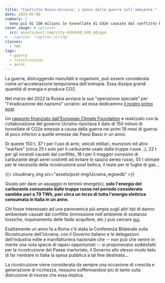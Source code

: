 ```yaml
---
title: "Conflitto Russo-Ucraino: i danni delle guerre sull'ambiente."
date: 2024-05-08
summary: |
  Sono più di 150 milioni le tonnellate di CO2e causate dal conflitto Russo-Ucraino. Delle guerre in corso si tende tristemente a tenere in maggiore considerazione le opportunità economiche legate alla ricostruzione che gli enormi danni ambientali (oltre agli altri...).
cover_image: # optional
  src: assets/post-img/city-4164458_640_p0jqp4
#   caption: "caption string"
classes:
  - TWh
tags:
  - guerra
  - ricostruzione
  - aerei
---
```


La guerra, distruggendo manufatti e organismi, può essere considerata come un'accelerazione temporanea dell'entropia. Essa dissipa grandi quantità di energia e produce CO2.

Nel marzo del 2022 la Russia avviava la sua "operazione speciale" per "l'eradicazione del nazismo" ucraino: ad essa dedicammo [il nostro primo post](https://resconda.it/articles/in-viaggio-verso-kiev/).

Un [rapporto finanziato dall'European Climate Foundation](https://climatefocus.com/wp-content/uploads/2023/12/20231201_ClimateDamageWarUkraine18monthsEN.pdf) e realizzato con la collaborazione del governo Ucraino riportava il dato di 150 milioni di tonnellate di CO2e emesse a causa della guerra nei primi 18 mesi di guerra: di poco inferiori a quelle emesse dai Paesi Bassi in un anno.

Di queste 150 t, 37 t per l'uso di armi, veicoli militari, munizioni ed altro "warfare" (circa 25 t solo per il carburante usato dalle truppe russe...), 22 t per gli incendi causati dal conflitto, 18 t per il maggior consumo di carburante degli aerei costretti ad evitare lo spazio aereo russo, 55 t stimate per le necessità della ricostruzione post bellica, il resto per le fughe di gas\...

{{< cloudinary_img src="assets/post-img/Ucraina_wgswdb" >}}

Giusto per dare un assaggio in termini energetici, **solo l'energia del carburante consumato dalle truppe russe nel periodo considerato sarebbe pari a 79 TWh, pari circa un terzo di tutta l'energia elettrica consumata in Italia in un anno.**

Chi fosse interessato ad una panoramica più ampia sugli altri tipi di danno ambientale causati dal conflitto (immissione nell'ambiente di sostanza tossiche, inquinamento delle falde acquifere, etc.) può cercare [qui](https://ceobs.org/wp-content/uploads/2024/02/Assessing-Environmental-Damage-in-Ukraine.pdf).

Esattamente un anno fa a Roma c'è stata la Conferenza Bilaterale sulla Ricostruzione dell'Ucraina, con il Governo italiano e le delegazioni dell'industria edile e manifatturiera nazionale che -- non può che venire in mente una nota specie di rapaci opportunisti -- si proponevano soddisfatti per la ricostruzione del Paese martoriato, il Governo allo stesso modo lieto di far rientrare in Italia la spesa pubblica a tal fine destinata\...

La ricostruzione viene considerata da sempre una occasione di crescita e generazione di ricchezza, nessuno soffermandosi più di tanto sulla distruzione di risorse che essa implica.


<!--
  created 2024-05-08 18:42:35.41242 +0200 CEST m=+0.089908626
-->